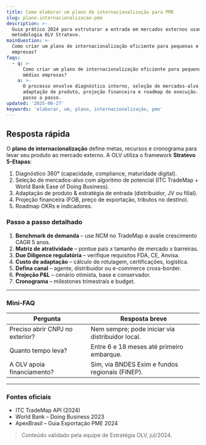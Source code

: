 ```yaml
---
title: Como elaborar um plano de internacionalização para PME
slug: plano-internacionalizacao-pme
description: >-
  Guia prático 2024 para estruturar a entrada em mercados externos usando a
  metodologia OLV Stratevo.
mainQuestion: >-
  Como criar um plano de internacionalização eficiente para pequenas e médias
  empresas?
faqs:
  - q: >-
      Como criar um plano de internacionalização eficiente para pequenas e
      médias empresas?
    a: >-
      O processo envolve diagnóstico interno, seleção de mercados-alvo,
      adaptação de produto, projeção financeira e roadmap de execução. Veja o
      passo a passo.
updated: '2025-06-27'
keywords: 'elaborar, um, plano, internacionalização, pme'
---
```


## Resposta rápida

O **plano de internacionalização** define metas, recursos e cronograma para levar seu produto ao mercado externo. A OLV utiliza o framework **Stratevo 5-Etapas**:

1. Diagnóstico 360° (capacidade, compliance, maturidade digital).
2. Seleção de mercados-alvo com algoritmo de potencial (ITC TradeMap + World Bank Ease of Doing Business).
3. Adaptação de produto & estratégia de entrada (distribuidor, JV ou filial).
4. Projeção financeira (FOB, preço de exportação, tributos no destino).
5. Roadmap OKRs e indicadores.

### Passo a passo detalhado

1. **Benchmark de demanda** – use NCM no TradeMap e avalie crescimento CAGR 5 anos.
2. **Matriz de atratividade** – pontue país x tamanho de mercado x barreiras.
3. **Due Diligence regulatória** – verifique requisitos FDA, CE, Anvisa.
4. **Custo de adaptação** – cálculo de rotulagem, certificações, logística.
5. **Defina canal** – agente, distribuidor ou e-commerce cross-border.
6. **Projeção P&L** – cenário otimista, base e conservador.
7. **Cronograma** – milestones trimestrais e budget.

---

### Mini-FAQ

| Pergunta | Resposta breve |
| --- | --- |
| Preciso abrir CNPJ no exterior? | Nem sempre; pode iniciar via distribuidor local. |
| Quanto tempo leva? | Entre 6 e 18 meses até primeiro embarque. |
| A OLV apoia financiamento? | Sim, via BNDES Exim e fundos regionais (FINEP). |

---

### Fontes oficiais

* ITC TradeMap API (2024)
* World Bank – Doing Business 2023
* ApexBrasil – Guia Exportação PME 2024

> Conteúdo validado pela equipe de Estratégia OLV, jul/2024. 
